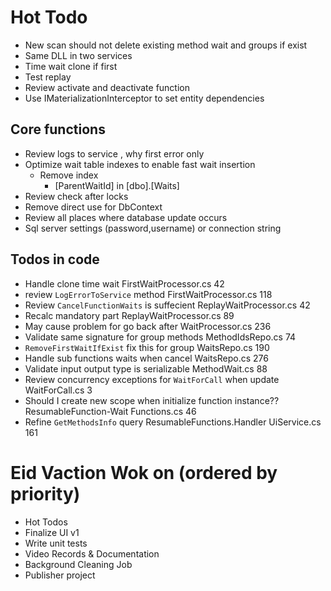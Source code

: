 ﻿# Hot Todo
* New scan should not delete existing method wait and groups if exist
* Same DLL in two services
* Time wait clone if first
* Test replay
* Review activate and deactivate function
* Use IMaterializationInterceptor to set entity dependencies

## Core functions
* Review logs to service , why first error only
* Optimize wait table indexes to enable fast wait insertion
	* Remove index 
		* [ParentWaitId] in [dbo].[Waits]
* Review check after locks
* Remove direct use for DbContext
* Review all places where database update occurs
* Sql server settings (password,username) or connection string

## Todos in code
* Handle clone time wait FirstWaitProcessor.cs	42
* review `LogErrorToService` method	FirstWaitProcessor.cs	118
* Review `CancelFunctionWaits` is suffecient	ReplayWaitProcessor.cs	42
* Recalc mandatory part	ReplayWaitProcessor.cs	89
* May cause problem for go back after	WaitProcessor.cs	236
* Validate same signature for group methods	MethodIdsRepo.cs	74
* `RemoveFirstWaitIfExist` fix this for group	WaitsRepo.cs	190
* Handle sub functions waits when cancel WaitsRepo.cs	276
* Validate input output type is serializable	MethodWait.cs	88
* Review concurrency exceptions for `WaitForCall` when update	WaitForCall.cs	3
* Should I create new scope when initialize function instance??	ResumableFunction-Wait Functions.cs	46
* Refine `GetMethodsInfo` query	ResumableFunctions.Handler	UiService.cs	161

# Eid Vaction Wok on (ordered by priority)
* Hot Todos
* Finalize UI v1
* Write unit tests
* Video Records & Documentation
* Background Cleaning Job
* Publisher project